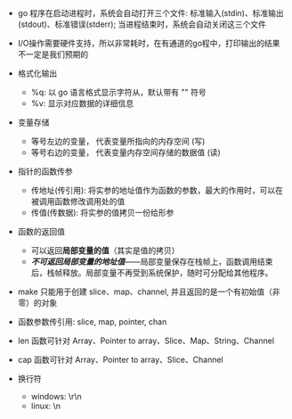 
- go 程序在启动进程时，系统会自动打开三个文件: 标准输入(stdin)、标准输出(stdout)、标准错误(stderr); 当进程结束时，系统会自动关闭这三个文件
- I/O操作需要硬件支持，所以非常耗时，在有通道的go程中，打印输出的结果不一定是我们预期的


- 格式化输出
  - %q: 以 go 语言格式显示字符从，默认带有 "" 符号
  - %v: 显示对应数据的详细信息
- 变量存储
  - 等号左边的变量， 代表变量所指向的内存空间 (写)
  - 等号右边的变量， 代表变量内存空间存储的数据值 (读)
- 指针的函数传参
  - 传地址(传引用): 将实参的地址值作为函数的参数，最大的作用时，可以在被调用函数修改调用处的值
  - 传值(传数据): 将实参的值拷贝一份给形参
- 函数的返回值
  - 可以返回**局部变量的值**（其实是值的拷贝）
  - ***不可返回局部变量的地址值***——局部变量保存在栈帧上，函数调用结束后，栈帧释放。局部变量不再受到系统保护，随时可分配给其他程序。

- make 只能用于创建 slice、map、channel, 并且返回的是一个有初始值（非零）的对象
- 函数参数传引用: slice, map, pointer, chan
- len 函数可针对 Array、Pointer to array、Slice、Map、String、Channel
- cap 函数可针对 Array、Pointer to array、Slice、Channel
- 换行符
  - windows: \r\n
  - linux: \n

